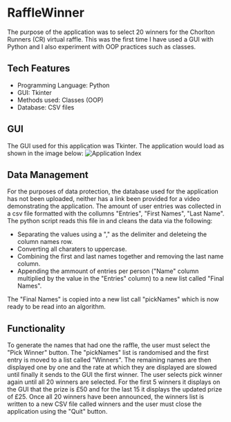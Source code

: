 # RaffleWinner
The purpose of the application was to select 20 winners for the Chorlton Runners (CR) virtual raffle. This was the first time I have used a GUI with Python and I also experiment with OOP practices such as classes.

## Tech Features
+ Programming Language: Python
+ GUI: Tkinter
+ Methods used: Classes (OOP)
+ Database: CSV files

## GUI
The GUI used for this application was Tkinter.
The application would load as shown in the image below:
![Application Index](https://i.imgur.com/mmIokLF.png)

## Data Management
For the purposes of data protection, the database used for the application has not been uploaded, neither has a link been provided for a video demonstrating the application.
The amount of user entries was collected in a csv file formatted with the collumns "Entries", "First Names", "Last Name".
The python script reads this file in and cleans the data via the following:
+ Separating the values using a "," as the delimiter and deleteing the column names row.
+ Converting all charaters to uppercase.
+ Combining the first and last names together and removing the last name column.
+ Appending the ammount of entries per person ("Name" column multiplied by the value in the "Entries" column) to a new list called "Final Names".

The "Final Names" is copied into a new list call "pickNames" which is now ready to be read into an algorithm.

## Functionality
To generate the names that had one the raffle, the user must select the "Pick Winner" button.
The "pickNames" list is randomised and the first entry is moved to a list called "Winners". The remaining names are then displayed one by one and the rate at which they are displayed are slowed until finally it sends to the GUI the first winner. The user selects pick winner again until all 20 winners are selected. 
For the first 5 winners it displays on the GUI that the prize is £50 and for the last 15 it displays the updated prize of £25. Once all 20 winners have been announced, the winners list is written to a new CSV file called winners and the user must close the application using the "Quit" button.
